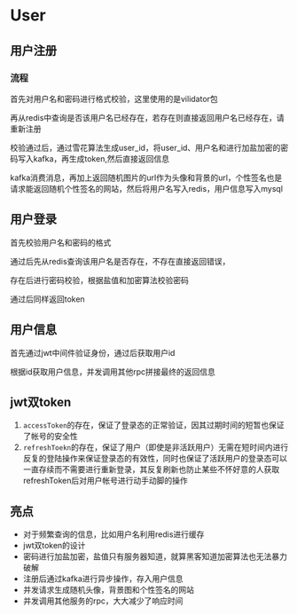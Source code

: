 # User

## 用户注册
### 流程

首先对用户名和密码进行格式校验，这里使用的是vilidator包

再从redis中查询是否该用户名已经存在，若存在则直接返回用户名已经存在，请重新注册

校验通过后，通过雪花算法生成user_id，将user_id、用户名和进行加盐加密的密码写入kafka，再生成token,然后直接返回信息

kafka消费消息，再加上返回随机图片的url作为头像和背景的url，个性签名也是请求能返回随机个性签名的网站，然后将用户名写入redis，用户信息写入mysql

## 用户登录

首先校验用户名和密码的格式

通过后先从redis查询该用户名是否存在，不存在直接返回错误，

存在后进行密码校验，根据盐值和加密算法校验密码

通过后同样返回token

## 用户信息

首先通过jwt中间件验证身份，通过后获取用户id

根据id获取用户信息，并发调用其他rpc拼接最终的返回信息

## jwt双token

1. `accessToken`的存在，保证了登录态的正常验证，因其过期时间的短暂也保证了帐号的安全性
2. `refreshToekn`的存在，保证了用户（即使是非活跃用户）无需在短时间内进行反复的登陆操作来保证登录态的有效性，同时也保证了活跃用户的登录态可以一直存续而不需要进行重新登录，其反复刷新也防止某些不怀好意的人获取refreshToken后对用户帐号进行动手动脚的操作



## 亮点

* 对于频繁查询的信息，比如用户名利用redis进行缓存
* jwt双token的设计
* 密码进行加盐加密，盐值只有服务器知道，就算黑客知道加密算法也无法暴力破解
* 注册后通过kafka进行异步操作，存入用户信息
* 并发请求生成随机头像，背景图和个性签名的网站
* 并发调用其他服务的rpc，大大减少了响应时间
